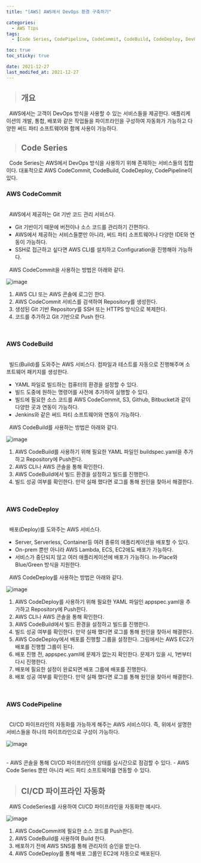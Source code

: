 ```yaml
---
title: "[AWS] AWS에서 DevOps 환경 구축하기"

categories:
  - AWS Tips
tags:
  - [Code Series, CodePipeline, CodeCommit, CodeBuild, CodeDeploy, DevOps]

toc: true
toc_sticky: true

date: 2021-12-27
last_modifed_at: 2021-12-27
---
```




> ## 개요

&nbsp; AWS에서는 고객이 DevOps 방식을 사용할 수 있는 서비스들을 제공한다. 애플리케이션의 개발, 통합, 배포와 같은 작업들을 파이프라인을 구성하여 자동화가 가능하고 다양한 써드 파티 소프트웨어와 함께 사용이 가능하다.

> ## Code Series

&nbsp; Code Series는 AWS에서 DevOps 방식을 사용하기 위해 존재하는 서비스들의 집합이다. 대표적으로 AWS CodeCommit, CodeBuild, CodeDeploy, CodePipeline이 있다.

### AWS CodeCommit
<br>
&nbsp; AWS에서 제공하는 Git 기반 코드 관리 서비스다.

- Git 기반이기 때문에 버전이나 소스 코드를 관리하기 간편하다.
- AWS에서 제공하는 서비스들뿐만 아니라, 써드 파티 소프트웨어나 다양한 IDE와 연동이 가능하다.
- SSH로 접근하고 싶다면 AWS CLI를 설치하고 Configuration을 진행해야 가능하다.

&nbsp; AWS CodeCommit을 사용하는 방법은 아래와 같다.

![image](https://user-images.githubusercontent.com/49023663/147471371-792e1db0-5561-47ea-a766-be2b16ad5dd3.png)

1. AWS CLI 또는 AWS 콘솔에 로그인 한다.
2. AWS CodeCommit 서비스를 검색하여 Repository를 생성한다.
3. 생성된 Git 기반 Repository를 SSH 또는 HTTPS 방식으로 복제한다.
4. 코드를 추가하고 Git 기반으로 Push 한다.

<br>

### AWS CodeBuild
<br>
&nbsp; 빌드(Build)를 도와주는 AWS 서비스다. 컴파일과 테스트를 자동으로 진행해주며 소프트웨어 패키지를 생성한다.

- YAML 파일로 빌드하는 컴퓨터의 환경을 설정할 수 있다.
- 빌드 도중에 원하는 명령어를 사전에 추가하여 실행할 수 있다.
- 빌드에 필요한 소스 코드를 AWS CodeCommit, S3, Github, Bitbucket과 같이 다양한 곳과 연동이 가능하다.
- Jenkins와 같은 써드 파티 소프트웨어와 연동이 가능하다.

&nbsp; AWS CodeBuild를 사용하는 방법은 아래와 같다.

![image](https://user-images.githubusercontent.com/49023663/147471603-5c9e8d57-892b-4855-bd17-831d5d5babf5.png)


1. AWS CodeBuild를 사용하기 위해 필요한 YAML 파일인 buildspec.yaml을 추가하고 Repository에 Push한다.
2. AWS CLI나 AWS 콘솔을 통해 확인한다.
3. AWS CodeBuild에서 빌드 환경을 설정하고 빌드를 진행한다.
4. 빌드 성공 여부를 확인한다. 만약 실패 했다면 로그를 통해 원인을 찾아서 해결한다.

<br>

### AWS CodeDeploy
<br>
&nbsp; 배포(Deploy)를 도와주는 AWS 서비스다.

- Server, Serverless, Container등 여려 종류의 애플리케이션을 배포할 수 있다.
- On-prem 뿐만 아니라 AWS Lambda, ECS, EC2에도 배포가 가능하다.
- 서비스가 중단되지 않고 여러 애플리케이션에 배포가 가능하다. In-Place와 Blue/Green 방식을 지원한다.

&nbsp; AWS CodeDeploy를 사용하는 방법은 아래와 같다.

![image](https://user-images.githubusercontent.com/49023663/147472415-9197f04f-e850-45a3-b800-2d16b34dd179.png)

1. AWS CodeDeploy를 사용하기 위해 필요한 YAML 파일인 appspec.yaml을 추가하고 Repository에 Push한다.
2. AWS CLI나 AWS 콘솔을 통해 확인한다.
3. AWS CodeBuild에서 빌드 환경을 설정하고 빌드를 진행한다.
4. 빌드 성공 여부를 확인한다. 만약 실패 했다면 로그를 통해 원인을 찾아서 해결한다.
5. AWS CodeDeploy에서 배포를 진행할 그룹을 설정한다. 그림에서는 AWS EC2가 배포를 진행할 그룹이 된다.
6. 배포 진행 전, appspec.yaml에 문제가 없는지 확인한다. 문제가 있을 시, 1번부터 다시 진행한다.
7. 배포에 필요한 설정이 완료되면 배포 그룹에 배포를 진행한다.
8. 배포 성공 여부를 확인한다. 만약 실패 했다면 로그를 통해 원인을 찾아서 해결한다.


<br>

### AWS CodePipeline
<br>
&nbsp; CI/CD 파이프라인의 자동화를 가능하게 해주는 AWS 서비스이다. 즉, 위에서 설명한 서비스들을 하나의 파이프라인으로 구성이 가능하다.
<br>

![image](https://user-images.githubusercontent.com/49023663/147469664-4f2b887d-641b-42e6-8855-c1a2315cb259.png)

<br>
- AWS 콘솔을 통해 CI/CD 파이프라인의 상태를 실시간으로 점검할 수 있다.
- AWS Code Series 뿐만 아니라 써드 파티 소프트웨어를 연동할 수 있다.

<br>

> ## CI/CD 파이프라인 자동화

&nbsp; AWS CodeSeries를 사용하여 CI/CD 파이프라인을 자동화한 예시다.

![image](https://user-images.githubusercontent.com/49023663/147472780-06083bce-d7a7-4617-acf1-e7dec045391e.png)

1. AWS CodeCommit에 필요한 소스 코드를 Push한다.
2. AWS CodeBuild를 사용하여 Build 한다.
3. 배포하기 전에 AWS SNS를 통해 관리자의 승인을 받는다.
4. AWS CodeDeploy를 통해 배포 그룹인 EC2에 자동으로 배포된다.